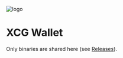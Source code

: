 ![logo](https://i.imgur.com/sCfansH.png)

# XCG Wallet

Only binaries are shared here (see [Releases](https://github.com/Xcgtech/Wallet/releases)).
